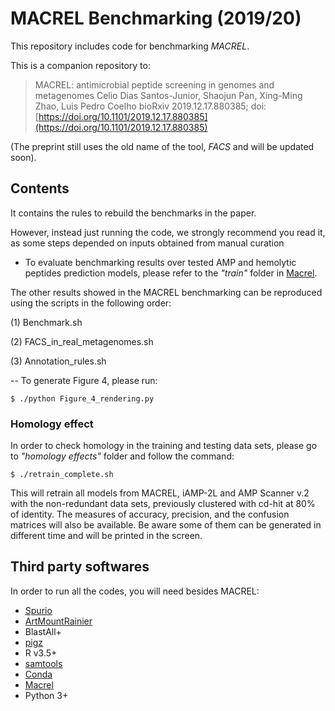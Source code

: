 # MACREL Benchmarking (2019/20)

This repository includes code for benchmarking *MACREL*.

This is a companion repository to:

>   MACREL: antimicrobial peptide screening in genomes and metagenomes
>   Celio Dias Santos-Junior, Shaojun Pan, Xing-Ming Zhao, Luis Pedro Coelho
>   bioRxiv 2019.12.17.880385; doi:
>   [https://doi.org/10.1101/2019.12.17.880385](https://doi.org/10.1101/2019.12.17.880385)

(The preprint still uses the old name of the tool, _FACS_ and will be updated
soon).

## Contents

It contains the rules to rebuild the benchmarks in the paper.

However, instead just running the code, we strongly recommend you read it, as some steps depended on inputs obtained from manual curation

- To evaluate benchmarking results over tested AMP and hemolytic peptides prediction models, please refer to the *"train"* folder in [Macrel](https://github.com/BigDataBiology/macrel).

The other results showed in the MACREL benchmarking can be reproduced using the scripts in the following order:

(1) Benchmark.sh

(2) FACS_in_real_metagenomes.sh

(3) Annotation_rules.sh

-- To generate Figure 4, please run:

```
$ ./python Figure_4_rendering.py
```

### Homology effect

In order to check homology in the training and testing data sets, please go to *"homology effects"* folder and follow the command:

```
$ ./retrain_complete.sh
```

This will retrain all models from MACREL, iAMP-2L and AMP Scanner v.2 with the non-redundant data sets, previously clustered with cd-hit at 80% of identity. The measures of accuracy, precision, and the confusion matrices will also be available. Be aware some of them can be generated in different time and will be printed in the screen.

## Third party softwares

In order to run all the codes, you will need besides MACREL:

- [Spurio](https://bitbucket.org/bateman-group/spurio/src/master/)
- [ArtMountRainier](https://www.niehs.nih.gov/research/resources/software/biostatistics/art/index.cfm)
- BlastAll+
- [pigz](https://zlib.net/pigz/)
- R v3.5+
- [samtools](http://samtools.sourceforge.net/)
- [Conda](https://docs.conda.io/projects/conda/en/latest/user-guide/install/linux.html)
- [Macrel](https://github.com/BigDataBiology/macrel)
- Python 3+
